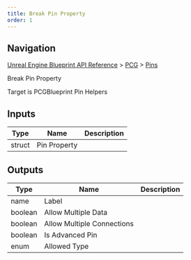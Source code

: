 ```yaml
---
title: Break Pin Property
order: 1
---
```

## Navigation

[Unreal Engine Blueprint API Reference](https://dev.epicgames.com/documentation/en-us/unreal-engine/BlueprintAPI) > [PCG](https://dev.epicgames.com/documentation/en-us/unreal-engine/BlueprintAPI/PCG) > [Pins](https://dev.epicgames.com/documentation/en-us/unreal-engine/BlueprintAPI/PCG/Pins)

Break Pin Property

Target is PCGBlueprint Pin Helpers

## Inputs

| Type | Name | Description |
| --- | --- | --- |
| struct | Pin Property |  |

## Outputs

| Type | Name | Description |
| --- | --- | --- |
| name | Label |  |
| boolean | Allow Multiple Data |  |
| boolean | Allow Multiple Connections |  |
| boolean | Is Advanced Pin |  |
| enum | Allowed Type |  |
